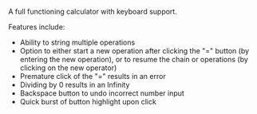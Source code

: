 A full functioning calculator with keyboard support.

Features include:
- Ability to string multiple operations
- Option to either start a new operation after clicking the "=" button (by entering the new operation), or to resume the chain or operations (by clicking on the new operator)
- Premature click of the "=" results in an error
- Dividing by 0 results in an Infinity
- Backspace button to undo incorrect number input
- Quick burst of button highlight upon click